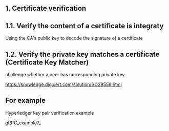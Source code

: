 ## 1. Certificate verification

## 1.1. Verify the content of a certificate is integraty

Using the CA's public key to decode the signature of a certificate



## 1.2. Verify the private key matches a certificate (Certificate Key Matcher)

challenge whether a peer has corresponding private key


https://knowledge.digicert.com/solution/SO29559.html


## For example

Hyperledger key pair verification example

gRPC_example7_